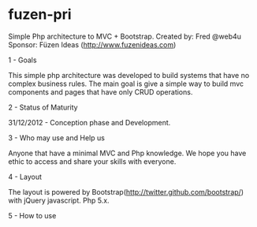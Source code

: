 fuzen-pri
===============

Simple Php architecture to MVC + Bootstrap. Created by: Fred @web4u Sponsor: Füzen Ideas (http://www.fuzenideas.com)

1 - Goals

This simple php architecture was developed to build systems that have no complex business rules. The main goal is give a simple way to build mvc components and pages that have only CRUD operations.

2 - Status of Maturity

31/12/2012 - Conception phase and Development.

3 - Who may use and Help us

Anyone that have a minimal MVC and Php knowledge. We hope you have ethic to access and share your skills with everyone.

4 - Layout

The layout is powered by Bootstrap(http://twitter.github.com/bootstrap/) with jQuery javascript. Php 5.x.

5 - How to use
